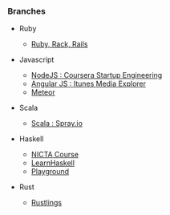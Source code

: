 ### Branches 

- Ruby 
    + [Ruby, Rack, Rails](https://github.com/Igosuki/training_learning/tree/ruby)

- Javascript
    + [NodeJS : Coursera Startup Engineering](https://github.com/Igosuki/training_learning/tree/nodejs)
    + [Angular JS : Itunes Media Explorer](https://github.com/Igosuki/training_learning/tree/angular)
    + [Meteor](https://github.com/Igosuki/training_learning/tree/meteor)

- Scala
    + [Scala : Spray.io](https://github.com/Igosuki/training_learning/tree/scala)

- Haskell
    + [NICTA Course](https://github.com/NICTA/course) 
    + [LearnHaskell](https://github.com/bitemyapp/learnhaskell)
    + [Playground](https://github.com/Igosuki/training_learning/tree/haskell)

- Rust
   + [Rustlings](https://github.com/rust-lang/rustlings)
